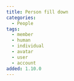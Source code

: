 ```yaml
---
title: Person fill down
categories:
  - People
tags:
  - member
  - human
  - individual
  - avatar
  - user
  - account
added: 1.10.0
---
```

